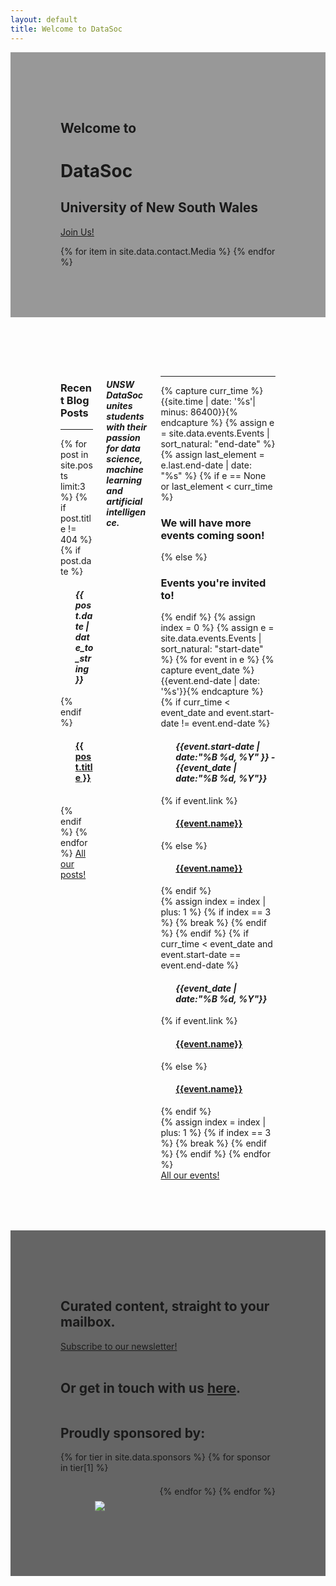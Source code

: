 ```yaml
---
layout: default
title: Welcome to DataSoc
---
```

<!-- Global site tag (gtag.js) - Google Analytics -->
<script async src="https://www.googletagmanager.com/gtag/js?id=G-BJ4JGEM1JH"></script>
<script>
    window.dataLayer = window.dataLayer || [];
    function gtag(){dataLayer.push(arguments);}
    gtag('js', new Date());

    gtag('config', 'G-BJ4JGEM1JH');
</script>

<style>
.hero-body {
    padding: 5rem;
}

.level {
    flex-flow: row wrap;
    justify-content: flex-start;
}

#contact-container {
    flex: 1 1 auto;
}

#sponsors-container {
    flex: 1 1 auto;

}

.sponsor-figure-container {
    display: flex;
    flex-flow: row wrap;
    justify-content: space-around;
}

.sponsor-figure {
    flex: 1 1 30%;
    padding: 10px 15px !important;

    /* Displaying logo figures */
    display: flex;
    flex-direction: column;
    justify-content: center;
}


</style>

<div class="pageloader"></div>
<div class="infraloader is-active"></div>        
<!-- Hero and Navbar -->
<div class="hero is-bold is-large" style="background-image: url('/assets/images/events/cover1.jpg'); background-position: center center; background-attachment: fixed; background-size: cover;">
    <div class="hero-body" style=" background:rgba(0,0,0,0.4);">
        <div class="container">
            <div class="columns is-vcentered">
                <div class="column is-offset-0 is-hero-title ">
                    <h2 class="subtitle is-4 has-text-light">Welcome to</h2>
                    <h1 class="title is-1 is-bigger has-text-light">DataSoc</h1> 
                    <h2 class="subtitle is-4 has-text-light">University of New South Wales</h2>
                    <p class="">
                        <a href="https://forms.gle/hLDY7bAGa1H4CV348" class="button button-cta is-bold btn-align secondary-btn raised" target="blank">Join Us!</a>
                    </p>
                    <div class="social-links pt-5">
                        {% for item in site.data.contact.Media %}
                        <a href="{{ item.link }}" target="_blank"><span class="icon has-text-light "><i class="{{ item.img_class }}"></i></span></a>
                        {% endfor %}
                    </div>
                </div>
            </div>
        </div>
    </div>
</div>
<div class="hero is-medium">
    <div class="hero-body">
        <div class="columns is-vcentered">
            <div class="column is-4">
                <div class='box has-text-centered'>
                    <h3 class='title is-2'>Recent Blog Posts</h3>
                    <hr>
                    {% for post in site.posts limit:3%}
                    {% if post.title != 404 %}
                        {% if post.date %}<ol><h4 class='has-text-black'><b> <i>{{ post.date | date_to_string }}</i></b></h4></ol>{% endif %}
                        <ol><h4 class='subtitle is-4 has-text-black'><a href="{{ post.url }}">{{ post.title }}</a></h4></ol>
                        <br>
                    {% endif %}
                    {% endfor %}
                    <a href="blog/" class="button button-cta is-bold btn-align secondary-btn raised">All our posts!</a>
                </div>
            </div>
            <div class="column is-4 has-text-centered">
                <div class="columns">
                    <div class="column is-10 is-offset-1">
                        <h4 class="subtitle is-3 has-text-black"><i>UNSW DataSoc<br>unites students with their passion for data science, machine learning and artificial intelligence.</i></h4>
                    </div>
                </div>
            </div>
            <div class="column is-4">
                <div class='box has-text-centered'>
                    <hr style="border-radius: 5px;">
                        {% capture curr_time %}{{site.time | date: '%s'| minus: 86400}}{% endcapture %}
                        {% assign e = site.data.events.Events | sort_natural: "end-date" %}
                        {% assign last_element = e.last.end-date | date: "%s" %}
                        {% if e == None or last_element < curr_time %}
                            <h3 class="title is-1 "> We will have more events coming soon! </h3>
                        {% else %}
                            <h3 class='title is-2'>Events you're invited to!</h3>
                        {% endif %}
                        {% assign index = 0 %}
                        {% assign e = site.data.events.Events | sort_natural: "start-date" %}
                        {% for event in e %}
                            {% capture event_date %}{{event.end-date | date: '%s'}}{% endcapture %}
                            {% if curr_time < event_date and event.start-date != event.end-date %}
                                <ol><h4 class='has-text-black'><b><i>{{event.start-date | date:"%B %d, %Y" }} - {{event_date | date:"%B %d, %Y"}}</i></b></h4></ol>
                                {% if event.link %}
                                    <ol><h4 class='subtitle is-4 has-text-black'><a href="{{event.link}}" title="Sign up here!">{{event.name}}</a></h4></ol>
                                {% else %}
                                    <ol><h4 class='subtitle is-4 has-text-black'><a href="events/" title="Details coming soon!">{{event.name}}</a></h4></ol>
                                {% endif %}
                                <br>
                                {% assign index = index | plus: 1 %}
                                {% if index == 3 %}
                                    {% break %}
                                {% endif %}
                            {% endif %}
                            {% if curr_time < event_date and event.start-date == event.end-date %}
                                <ol><h4 class='has-text-black'><b><i>{{event_date | date:"%B %d, %Y"}}</i></b></h4></ol>
                                {% if event.link %}
                                    <ol><h4 class='subtitle is-4 has-text-black'><a href="{{event.link}}" title="Sign up here!">{{event.name}}</a></h4></ol>
                                {% else %}
                                    <ol><h4 class='subtitle is-4 has-text-black'><a href="events/" title="Details coming soon!">{{event.name}}</a></h4></ol>
                                {% endif %}
                                <br>
                                {% assign index = index | plus: 1 %}
                                {% if index == 3 %}
                                    {% break %}
                                {% endif %}
                            {% endif %}
                        {% endfor %}
                        <br>
                    <a href="events/" class="button button-cta is-bold btn-align secondary-btn raised">All our events!</a>
                </div>
            </div>
        </div>
    </div>
</div>
<div class="hero is-bold is-medium" style="background-image: url('/assets/images/events/2020/ibm.jpg'); background-position: center bottom; background-attachment: fixed; background-size: cover;">
    <div class="hero-body" style="background:rgba(0,0,0,0.6);">
        <div class="container">
            <div class="level">
                <div class="column is-6 is-hero-title" id="contact-container">
                    <h2 class="subtitle is-4 has-text-white">Curated content, straight to your mailbox.</h2>
                    <a href="https://unswdata.us19.list-manage.com/subscribe/post?u=8dc568d0db37b26ed75ba4d94&amp;id=01f8128da2" class="button button-cta is-bold btn-align secondary-btn raised" target="blank">Subscribe to our newsletter!</a>
                    <br><br>
                    <h2 class="subtitle is-4 has-text-white">Or get in touch with us <a href="/contact/">here</a>.</h2>
                </div>
                <div class="column is-4" id="sponsors-container">
                    <h2 class="subtitle is-4 has-text-white">Proudly sponsored by:</h2>
                    <div class="columns is-gapless sponsor-figure-container">
                        {% for tier in site.data.sponsors %}
                            {% for sponsor in tier[1] %}
                                <div class="column sponsor-figure">
                                    <figure class="image is-256x256">
                                        <a target="blank" href="{{ sponsor.link }}"><img src="{{ sponsor.icon }}"></a>
                                    </figure>
                                </div>
                            {% endfor %}
                        {% endfor %}
                    </div>
                </div>
            </div>
        </div>
    </div>
</div>
